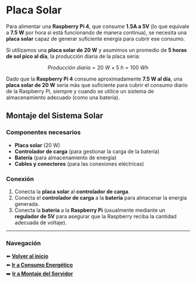 # Placa Solar

Para alimentar una **Raspberry Pi 4**, que consume **1.5A a 5V** (lo que equivale a **7.5 W** por hora si está funcionando de manera continua), se necesita una **placa solar** capaz de generar suficiente energía para cubrir ese consumo.

Si utilizamos una **placa solar de 20 W** y asumimos un promedio de **5 horas de sol pico al día**, la producción diaria de la placa sería:

$$
Producción \ diaria = 20 \ W \times 5 \ h = 100 \ Wh
$$

Dado que la **Raspberry Pi 4** consume aproximadamente **7.5 W al día**, una **placa solar de 20 W** sería más que suficiente para cubrir el consumo diario de la Raspberry Pi, siempre y cuando se utilice un sistema de almacenamiento adecuado (como una batería).

## Montaje del Sistema Solar

### Componentes necesarios

- **Placa solar** (20 W)
- **Controlador de carga** (para gestionar la carga de la batería)
- **Batería** (para almacenamiento de energía)
- **Cables y conectores** (para las conexiones eléctricas)

### Conexión

1. Conecta la **placa solar** al **controlador de carga**.
2. Conecta el **controlador de carga** a la **batería** para almacenar la energía generada.
3. Conecta la **batería** a la **Raspberry Pi** (usualmente mediante un **regulador de 5V** para asegurar que la Raspberry reciba la cantidad adecuada de voltaje).

---

### Navegación

⬅️ **[Volver al inicio](README.md)**  
⬅️ **[Ir a Consumo Energético](consumo.md)**  
➡️ **[Ir a Montaje del Servidor](servidor.md)**  
